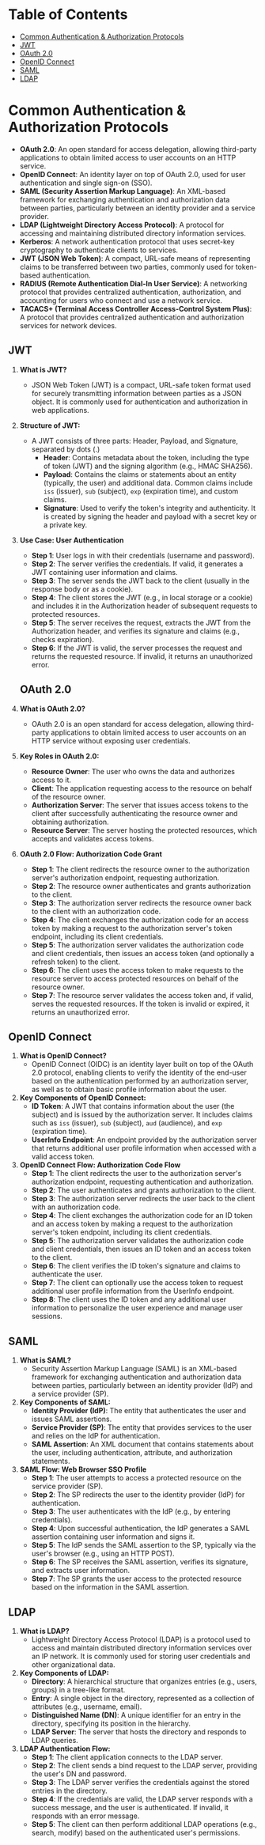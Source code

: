  
# Table of Contents
- [Common Authentication & Authorization Protocols](#common-authentication--authorization-protocols)
- [JWT](#jwt)
- [OAuth 2.0](#oauth-20)
- [OpenID Connect](#openid-connect)
- [SAML](#saml)
- [LDAP](#ldap)

# Common Authentication & Authorization Protocols
- **OAuth 2.0**: An open standard for access delegation, allowing third-party applications to obtain limited access to user accounts on an HTTP service.
- **OpenID Connect**: An identity layer on top of OAuth 2.0, used for user authentication and single sign-on (SSO).
- **SAML (Security Assertion Markup Language)**: An XML-based framework for exchanging authentication and authorization data between parties, particularly between an identity provider and a service provider.
- **LDAP (Lightweight Directory Access Protocol)**: A protocol for accessing and maintaining distributed directory information services.
- **Kerberos**: A network authentication protocol that uses secret-key cryptography to authenticate clients to services.
- **JWT (JSON Web Token)**: A compact, URL-safe means of representing claims to be transferred between two parties, commonly used for token-based authentication.
- **RADIUS (Remote Authentication Dial-In User Service)**: A networking protocol that provides centralized authentication, authorization, and accounting for users who connect and use a network service.
- **TACACS+ (Terminal Access Controller Access-Control System Plus)**: A protocol that provides centralized authentication and authorization services for network devices.

## JWT
1. **What is JWT?**
   - JSON Web Token (JWT) is a compact, URL-safe token format used for securely transmitting information between parties as a JSON object. It is commonly used for authentication and authorization in web applications.
2. **Structure of JWT:**
   - A JWT consists of three parts: Header, Payload, and Signature, separated by dots (.)
     - **Header**: Contains metadata about the token, including the type of token (JWT) and the signing algorithm (e.g., HMAC SHA256).
     - **Payload**: Contains the claims or statements about an entity (typically, the user) and additional data. Common claims include `iss` (issuer), `sub` (subject), `exp` (expiration time), and custom claims.
     - **Signature**: Used to verify the token's integrity and authenticity. It is created by signing the header and payload with a secret key or a private key.
3. **Use Case: User Authentication**
   - **Step 1**: User logs in with their credentials (username and password).
   - **Step 2**: The server verifies the credentials. If valid, it generates a JWT containing user information and claims.
   - **Step 3**: The server sends the JWT back to the client (usually in the response body or as a cookie).
   - **Step 4**: The client stores the JWT (e.g., in local storage or a cookie) and includes it in the Authorization header of subsequent requests to protected resources. 
    - **Step 5**: The server receives the request, extracts the JWT from the Authorization header, and verifies its signature and claims (e.g., checks expiration).
    - **Step 6**: If the JWT is valid, the server processes the request and returns the requested resource. If invalid, it returns an unauthorized error.

    ## OAuth 2.0
1. **What is OAuth 2.0?**
   - OAuth 2.0 is an open standard for access delegation, allowing third-party applications to obtain limited access to user accounts on an HTTP service without exposing user credentials.
2. **Key Roles in OAuth 2.0:**
   - **Resource Owner**: The user who owns the data and authorizes access to it.
   - **Client**: The application requesting access to the resource on behalf of the resource owner.
   - **Authorization Server**: The server that issues access tokens to the client after successfully authenticating the resource owner and obtaining authorization.
   - **Resource Server**: The server hosting the protected resources, which accepts and validates access tokens.
3. **OAuth 2.0 Flow: Authorization Code Grant**
   - **Step 1**: The client redirects the resource owner to the authorization server's authorization endpoint, requesting authorization.
   - **Step 2**: The resource owner authenticates and grants authorization to the client.
   - **Step 3**: The authorization server redirects the resource owner back to the client with an authorization code.
    - **Step 4**: The client exchanges the authorization code for an access token by making a request to the authorization server's token endpoint, including its client credentials.
    - **Step 5**: The authorization server validates the authorization code and client credentials, then issues an access token (and optionally a refresh token) to the client.
    - **Step 6**: The client uses the access token to make requests to the resource server to access protected resources on behalf of the resource owner.
    - **Step 7**: The resource server validates the access token and, if valid, serves the requested resources. If the token is invalid or expired, it returns an unauthorized error.
## OpenID Connect
1. **What is OpenID Connect?**
   - OpenID Connect (OIDC) is an identity layer built on top of the OAuth 2.0 protocol, enabling clients to verify the identity of the end-user based on the authentication performed by an authorization server, as well as to obtain basic profile information about the user.
2. **Key Components of OpenID Connect:**
   - **ID Token**: A JWT that contains information about the user (the subject) and is issued by the authorization server. It includes claims such as `iss` (issuer), `sub` (subject), `aud` (audience), and `exp` (expiration time).
   - **UserInfo Endpoint**: An endpoint provided by the authorization server that returns additional user profile information when accessed with a valid access token.
3. **OpenID Connect Flow: Authorization Code Flow**
   - **Step 1**: The client redirects the user to the authorization server's authorization endpoint, requesting authentication and authorization.
   - **Step 2**: The user authenticates and grants authorization to the client.
   - **Step 3**: The authorization server redirects the user back to the client with an authorization code.
   - **Step 4**: The client exchanges the authorization code for an ID token and an access token by making a request to the authorization server's token endpoint, including its client credentials.
    - **Step 5**: The authorization server validates the authorization code and client credentials, then issues an ID token and an access token to the client.
    - **Step 6**: The client verifies the ID token's signature and claims to authenticate the user.
    - **Step 7**: The client can optionally use the access token to request additional user profile information from the UserInfo endpoint.
    - **Step 8**: The client uses the ID token and any additional user information to personalize the user experience and manage user sessions.

## SAML
1. **What is SAML?**
   - Security Assertion Markup Language (SAML) is an XML-based framework for exchanging authentication and authorization data between parties, particularly between an identity provider (IdP) and a service provider (SP).
2. **Key Components of SAML:**
   - **Identity Provider (IdP)**: The entity that authenticates the user and issues SAML assertions.
   - **Service Provider (SP)**: The entity that provides services to the user and relies on the IdP for authentication.
   - **SAML Assertion**: An XML document that contains statements about the user, including authentication, attribute, and authorization statements.
3. **SAML Flow: Web Browser SSO Profile**
   - **Step 1**: The user attempts to access a protected resource on the service provider (SP).
   - **Step 2**: The SP redirects the user to the identity provider (IdP) for authentication.
   - **Step 3**: The user authenticates with the IdP (e.g., by entering credentials).
   - **Step 4**: Upon successful authentication, the IdP generates a SAML assertion containing user information and signs it.
   - **Step 5**: The IdP sends the SAML assertion to the SP, typically via the user's browser (e.g., using an HTTP POST).
   - **Step 6**: The SP receives the SAML assertion, verifies its signature, and extracts user information.
   - **Step 7**: The SP grants the user access to the protected resource based on the information in the SAML assertion.
## LDAP
1. **What is LDAP?**
   - Lightweight Directory Access Protocol (LDAP) is a protocol used to access and maintain distributed directory information services over an IP network. It is commonly used for storing user credentials and other organizational data.      
2. **Key Components of LDAP:**
   - **Directory**: A hierarchical structure that organizes entries (e.g., users, groups) in a tree-like format.
   - **Entry**: A single object in the directory, represented as a collection of attributes (e.g., username, email).
   - **Distinguished Name (DN)**: A unique identifier for an entry in the directory, specifying its position in the hierarchy.
   - **LDAP Server**: The server that hosts the directory and responds to LDAP queries.
3. **LDAP Authentication Flow:**
   - **Step 1**: The client application connects to the LDAP server.
   - **Step 2**: The client sends a bind request to the LDAP server, providing the user's DN and password.
   - **Step 3**: The LDAP server verifies the credentials against the stored entries in the directory.
   - **Step 4**: If the credentials are valid, the LDAP server responds with a success message, and the user is authenticated. If invalid, it responds with an error message.
   - **Step 5**: The client can then perform additional LDAP operations (e.g., search, modify) based on the authenticated user's permissions.   



